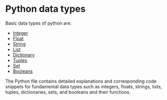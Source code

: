 # Python data types

Basic data types of python are:
- [Integer](#day1) 
- [Float](#day1) 
- [String](#day1) 
- [List](#day1) 
- [Dictionary](#day1) 
- [Tuples](#day1) 
- [Set](#day1) 
- [Booleans](#day1) 


The Python file contains detailed explanations and corresponding code snippets for fundamental data types such as integers, floats, strings, lists, tuples, dictionaries, sets, and booleans and their functions.
